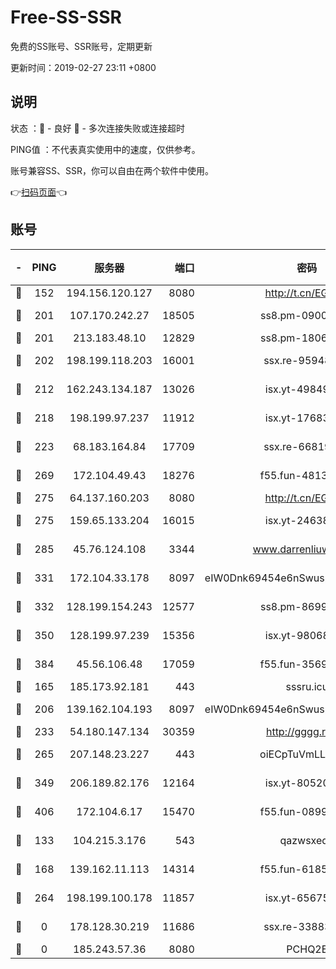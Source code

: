 # Free-SS-SSR

免费的SS账号、SSR账号，定期更新

更新时间：2019-02-27 23:11 +0800

## 说明

状态     ：🙂 - 良好 🙁 - 多次连接失败或连接超时

PING值   ：不代表真实使用中的速度，仅供参考。

账号兼容SS、SSR，你可以自由在两个软件中使用。

👉[扫码页面](https://liesauer.github.io/free-ss-ssr.github.io/)👈

## 账号

|-|PING|服务器|端口|密码|加密方式|区域|
|:----:|:----:|:-----:|-----:|:----:|:----:|:----:|
|🙂|152|194.156.120.127|8080|http://t.cn/EGJIyrl|rc4-md5|RU|
|🙂|201|107.170.242.27|18505|ss8.pm-09004654|aes-256-cfb|US|
|🙂|201|213.183.48.10|12829|ss8.pm-18060932|rc4-md5|RU|
|🙂|202|198.199.118.203|16001|ssx.re-95948292|aes-256-cfb|US|
|🙂|212|162.243.134.187|13026|isx.yt-49849893|aes-256-cfb|US|
|🙂|218|198.199.97.237|11912|isx.yt-17683738|aes-256-cfb|US|
|🙂|223|68.183.164.84|17709|ssx.re-66819561|aes-256-cfb|US|
|🙂|269|172.104.49.43|18276|f55.fun-48130334|aes-256-cfb|SG|
|🙂|275|64.137.160.203|8080|http://t.cn/EGJIyrl|rc4-md5|CA|
|🙂|275|159.65.133.204|16015|isx.yt-24638094|aes-256-cfb|SG|
|🙂|285|45.76.124.108|3344|www.darrenliuwei.com|aes-256-cfb|AU|
|🙂|331|172.104.33.178|8097|eIW0Dnk69454e6nSwuspv9DmS201tQ0D|aes-256-cfb|SG|
|🙂|332|128.199.154.243|12577|ss8.pm-86995994|aes-256-cfb|SG|
|🙂|350|128.199.97.239|15356|isx.yt-98068563|aes-256-cfb|SG|
|🙂|384|45.56.106.48|17059|f55.fun-35691785|aes-256-cfb|US|
|🙂|165|185.173.92.181|443|sssru.icu|rc4-md5|RU|
|🙂|206|139.162.104.193|8097|eIW0Dnk69454e6nSwuspv9DmS201tQ0D|aes-256-cfb|JP|
|🙂|233|54.180.147.134|30359|http://gggg.rocks|chacha20|KR|
|🙂|265|207.148.23.227|443|oiECpTuVmLLxk4Ts|aes-256-cfb|US|
|🙂|349|206.189.82.176|12164|isx.yt-80520846|aes-256-cfb|SG|
|🙂|406|172.104.6.17|15470|f55.fun-08999050|aes-256-cfb|US|
|🙁|133|104.215.3.176|543|qazwsxedc|aes-256-gcm|JP|
|🙁|168|139.162.11.113|14314|f55.fun-61852729|aes-256-cfb|SG|
|🙁|264|198.199.100.178|11857|isx.yt-65675109|aes-256-cfb|US|
|🙁|0|178.128.30.219|11686|ssx.re-33883463|aes-256-cfb|SG|
|🙁|0|185.243.57.36|8080|PCHQ2E|rc4-md5|US|
